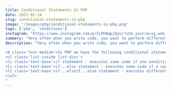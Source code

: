 ```yaml
---
title: Conditional Statements In PHP
date: 2021-02-14
slug: conditional-statements-in-php
image: '/images/php/conditional-statements-in-php.png'
tags: ['php', 'conditions']
instagram: "https://www.instagram.com/p/CLRhNqpjQyn/?utm_source=ig_web_copy_link"
summery: "Very often when you write code, you want to perform different actions for different conditions. You can use conditional statements in your code to do this."
description: "Very often when you write code, you want to perform different actions for different conditions. You can use conditional statements in your code to do this.<br><br>

<b class='font-medium'>In PHP we have the following conditional statements:</b><br>
<ul class='list-inside list-disc'>
<li class='text-base'>if statement - executes some code if one condition is true</li>
<li class='text-base'>if...else statement - executes some code if a condition is true and another code if that condition is false</li>
<li class='text-base'>if...elseif...else statement - executes different codes for more than two conditions</li>
</ul>
"
---
```

